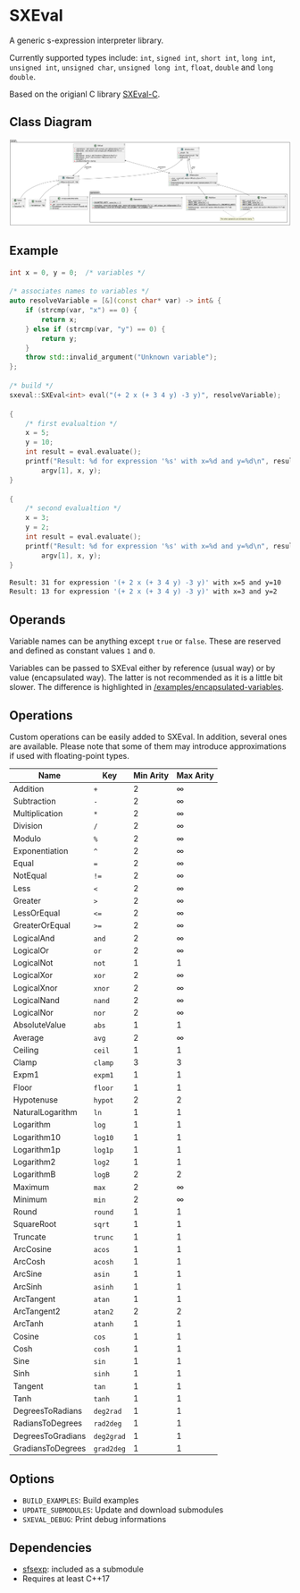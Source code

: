 # SXEval
A generic s-expression interpreter library.

Currently supported types include:
`int`, `signed int`, `short int`, `long int`, `unsigned int`, `unsigned char`,
`unsigned long int`, `float`, `double` and `long double`.

Based on the origianl C library [SXEval-C](https://github.com/abadiet/SXEval-C).

## Class Diagram
<img src="https://github.com/abadiet/SXEval/blob/main/uml/class-diagram.png">

## Example
```cpp
int x = 0, y = 0;  /* variables */

/* associates names to variables */
auto resolveVariable = [&](const char* var) -> int& {
    if (strcmp(var, "x") == 0) {
        return x;
    } else if (strcmp(var, "y") == 0) {
        return y;
    }
    throw std::invalid_argument("Unknown variable");
};

/* build */
sxeval::SXEval<int> eval("(+ 2 x (+ 3 4 y) -3 y)", resolveVariable);

{
    /* first evalualtion */
    x = 5;
    y = 10;
    int result = eval.evaluate();
    printf("Result: %d for expression '%s' with x=%d and y=%d\n", result,
        argv[1], x, y);
}

{
    /* second evalualtion */
    x = 3;
    y = 2;
    int result = eval.evaluate();
    printf("Result: %d for expression '%s' with x=%d and y=%d\n", result,
        argv[1], x, y);
}
```
```bash
Result: 31 for expression '(+ 2 x (+ 3 4 y) -3 y)' with x=5 and y=10
Result: 13 for expression '(+ 2 x (+ 3 4 y) -3 y)' with x=3 and y=2
```

## Operands
Variable names can be anything except `true` or `false`. These are
reserved and defined as constant values `1` and `0`.

Variables can be passed to SXEval either by reference (usual way) or by
value (encapsulated way). The latter is not recommended as it is a little bit
slower. The difference is highlighted in [/examples/encapsulated-variables](https://github.com/abadiet/SXEval/tree/main/examples/encapsulated-variables).

## Operations
Custom operations can be easily added to SXEval. In addition, several ones
are available. Please note that some of them may introduce approximations if used
with floating-point types.

| Name | Key | Min Arity | Max Arity |
|------|-----|-----------|-----------|
| Addition | `+` | 2 | ∞ |
| Subtraction | `-` | 2 | ∞ |
| Multiplication | `*` | 2 | ∞ |
| Division | `/` | 2 | ∞ |
| Modulo | `%` | 2 | ∞ |
| Exponentiation | `^` | 2 | ∞ |
| Equal | `=` | 2 | ∞ |
| NotEqual | `!=` | 2 | ∞ |
| Less | `<` | 2 | ∞ |
| Greater | `>` | 2 | ∞ |
| LessOrEqual | `<=` | 2 | ∞ |
| GreaterOrEqual | `>=` | 2 | ∞ |
| LogicalAnd | `and` | 2 | ∞ |
| LogicalOr | `or` | 2 | ∞ |
| LogicalNot | `not` | 1 | 1 |
| LogicalXor | `xor` | 2 | ∞ |
| LogicalXnor | `xnor` | 2 | ∞ |
| LogicalNand | `nand` | 2 | ∞ |
| LogicalNor | `nor` | 2 | ∞ |
| AbsoluteValue | `abs` | 1 | 1 |
| Average | `avg` | 2 | ∞ |
| Ceiling | `ceil` | 1 | 1 |
| Clamp | `clamp` | 3 | 3 |
| Expm1 | `expm1` | 1 | 1 |
| Floor | `floor` | 1 | 1 |
| Hypotenuse | `hypot` | 2 | 2 |
| NaturalLogarithm | `ln` | 1 | 1 |
| Logarithm | `log` | 1 | 1 |
| Logarithm10 | `log10` | 1 | 1 |
| Logarithm1p | `log1p` | 1 | 1 |
| Logarithm2 | `log2` | 1 | 1 |
| LogarithmB | `logB` | 2 | 2 |
| Maximum | `max` | 2 | ∞ |
| Minimum | `min` | 2 | ∞ |
| Round | `round` | 1 | 1 |
| SquareRoot | `sqrt` | 1 | 1 |
| Truncate | `trunc` | 1 | 1 |
| ArcCosine | `acos` | 1 | 1 |
| ArcCosh | `acosh` | 1 | 1 |
| ArcSine | `asin` | 1 | 1 |
| ArcSinh | `asinh` | 1 | 1 |
| ArcTangent | `atan` | 1 | 1 |
| ArcTangent2 | `atan2` | 2 | 2 |
| ArcTanh | `atanh` | 1 | 1 |
| Cosine | `cos` | 1 | 1 |
| Cosh | `cosh` | 1 | 1 |
| Sine | `sin` | 1 | 1 |
| Sinh | `sinh` | 1 | 1 |
| Tangent | `tan` | 1 | 1 |
| Tanh | `tanh` | 1 | 1 |
| DegreesToRadians | `deg2rad` | 1 | 1 |
| RadiansToDegrees | `rad2deg` | 1 | 1 |
| DegreesToGradians | `deg2grad` | 1 | 1 |
| GradiansToDegrees | `grad2deg` | 1 | 1 |

## Options
- `BUILD_EXAMPLES`: Build examples
- `UPDATE_SUBMODULES`: Update and download submodules
- `SXEVAL_DEBUG`: Print debug informations

## Dependencies
- [sfsexp](https://github.com/mjsottile/sfsexp): included as a submodule
- Requires at least C++17
